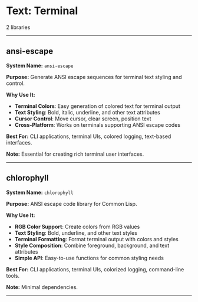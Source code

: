 # Text: Terminal

2 libraries

---

## ansi-escape

**System Name:** `ansi-escape`

**Purpose:** Generate ANSI escape sequences for terminal text styling and control.

**Why Use It:**
- **Terminal Colors**: Easy generation of colored text for terminal output
- **Text Styling**: Bold, italic, underline, and other text attributes
- **Cursor Control**: Move cursor, clear screen, position text
- **Cross-Platform**: Works on terminals supporting ANSI escape codes

**Best For:** CLI applications, terminal UIs, colored logging, text-based interfaces.

**Note:** Essential for creating rich terminal user interfaces.

---


## chlorophyll

**System Name:** `chlorophyll`

**Purpose:** ANSI escape code library for Common Lisp.

**Why Use It:**
- **RGB Color Support**: Create colors from RGB values
- **Text Styling**: Bold, underline, and other text styles
- **Terminal Formatting**: Format terminal output with colors and styles
- **Style Composition**: Combine foreground, background, and text attributes
- **Simple API**: Easy-to-use functions for common styling needs

**Best For:** CLI applications, terminal UIs, colorized logging, command-line tools.

**Note:** Minimal dependencies.

---


